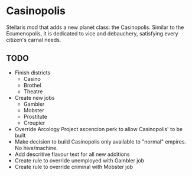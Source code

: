 # Casinopolis
Stellaris mod that adds a new planet class: the Casinopolis. Similar to the Ecumenopolis, it is dedicated to vice and debauchery, satisfying every citizen's carnal needs.

## TODO
* Finish districts
	- Casino
	- Brothel
	- Theatre
* Create new jobs
	- Gambler
	- Mobster
	- Prostitute
	- Croupier
* Override Arcology Project ascencion perk to allow Casinopolis' to be built
* Make decision to build Casinopolis only available to "normal" empires. No hive/machine.
* Add descritive flavour text for all new additions
* Create rule to override unemployed with Gambler job
* Create rule to override criminal with Mobster job

